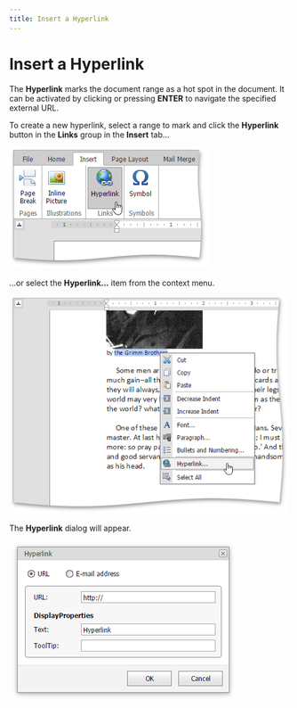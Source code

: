 ```yaml
---
title: Insert a Hyperlink
---
```

# Insert a Hyperlink
The **Hyperlink** marks the document range as a hot spot in the document. It can be activated by clicking or pressing **ENTER** to navigate the specified external URL.

To create a new hyperlink, select a range to mark and click the **Hyperlink** button in the **Links** group in the **Insert** tab...

![EUD_ASPxRichEdit_Insert_InsertHyperlink](../../../images/img117873.png)

...or select the **Hyperlink...** item from the context menu.

![EUD_ASPxRichEdit_Insert_HyperlinkContext](../../../images/img117874.png)

The **Hyperlink** dialog will appear.

![EUD_ASPxRichEdit_Insert_HyperlinkDialog](../../../images/img118710.png)